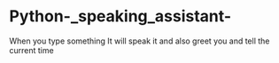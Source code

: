 # Python-_speaking_assistant-
When you type something It will speak it and also greet you and tell the current time
